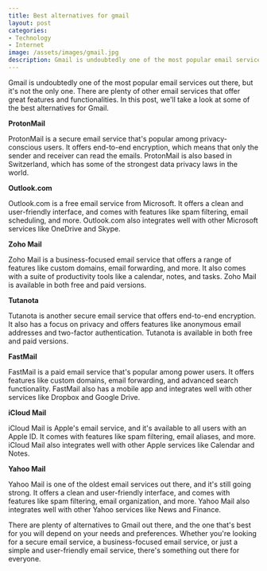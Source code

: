 ```yaml
---
title: Best alternatives for gmail
layout: post
categories:
- Technology
- Internet
image: /assets/images/gmail.jpg
description: Gmail is undoubtedly one of the most popular email services out there, but it's not the only one.
---
```


Gmail is undoubtedly one of the most popular email services out there, but it's not the only one. There are plenty of other email services that offer great features and functionalities. In this post, we'll take a look at some of the best alternatives for Gmail.

**ProtonMail**

ProtonMail is a secure email service that's popular among privacy-conscious users. It offers end-to-end encryption, which means that only the sender and receiver can read the emails. ProtonMail is also based in Switzerland, which has some of the strongest data privacy laws in the world.

**Outlook.com**

Outlook.com is a free email service from Microsoft. It offers a clean and user-friendly interface, and comes with features like spam filtering, email scheduling, and more. Outlook.com also integrates well with other Microsoft services like OneDrive and Skype.

**Zoho Mail**

Zoho Mail is a business-focused email service that offers a range of features like custom domains, email forwarding, and more. It also comes with a suite of productivity tools like a calendar, notes, and tasks. Zoho Mail is available in both free and paid versions.

**Tutanota**

Tutanota is another secure email service that offers end-to-end encryption. It also has a focus on privacy and offers features like anonymous email addresses and two-factor authentication. Tutanota is available in both free and paid versions.

**FastMail**

FastMail is a paid email service that's popular among power users. It offers features like custom domains, email forwarding, and advanced search functionality. FastMail also has a mobile app and integrates well with other services like Dropbox and Google Drive.

**iCloud Mail**

iCloud Mail is Apple's email service, and it's available to all users with an Apple ID. It comes with features like spam filtering, email aliases, and more. iCloud Mail also integrates well with other Apple services like Calendar and Notes.

**Yahoo Mail**

Yahoo Mail is one of the oldest email services out there, and it's still going strong. It offers a clean and user-friendly interface, and comes with features like spam filtering, email organization, and more. Yahoo Mail also integrates well with other Yahoo services like News and Finance.

There are plenty of alternatives to Gmail out there, and the one that's best for you will depend on your needs and preferences. Whether you're looking for a secure email service, a business-focused email service, or just a simple and user-friendly email service, there's something out there for everyone.
